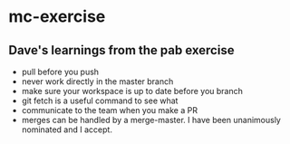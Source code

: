 # mc-exercise

## Dave's learnings from the pab exercise

- pull before you push
- never work directly in the master branch
- make sure your workspace is up to date before you branch
- git fetch is a useful command to see what
- communicate to the team when you make a PR
- merges can be handled by a merge-master. I have been unanimously nominated and I accept.

